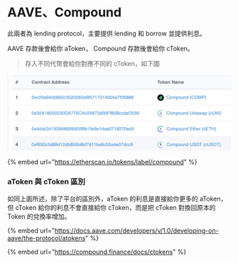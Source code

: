 # AAVE、Compound

此兩者為 lending protocol，主要提供 lending 和 borrow 並提供利息。

AAVE 存款後會給你 aToken， Compound 存款後會給你 cToken。

> 存入不同代幣會給你對應不同的 cToken，如下圖

![](<../.gitbook/assets/截圖 2022-02-21 下午12.09.14.png>)

{% embed url="https://etherscan.io/tokens/label/compound" %}

### aToken 與 cToken 區別

如同上面所述，除了平台的區別外，aToken 的利息是直接給你更多的 aToken，但 cToken 給你的利息不會直接給你 cToken，而是把 cToken 對換回原本的 Token 的兌換率增加。

{% embed url="https://docs.aave.com/developers/v/1.0/developing-on-aave/the-protocol/atokens" %}

{% embed url="https://compound.finance/docs/ctokens" %}
